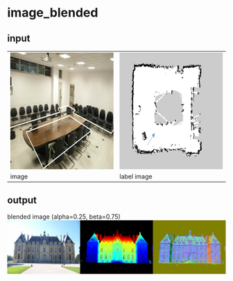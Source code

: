# image_blended
## input
 <table align="center">
  <tr>
    <td><img src="https://github.com/Todd-Qi/GMapping-ROS-Navigation/blob/master/map/lab-map.jpg" width="480" height="270"></td>
    <td><img src="https://github.com/Todd-Qi/GMapping-ROS-Navigation/blob/master/map/lab-2d-grid-map.png" width="480" height="270"></td>
  </tr>
  <tr>
    <td>image</td>
    <td>label image</td>
  </tr>
</table>

## output
blended image (alpha=0.25, beta=0.75)
![image](https://github.com/Qtodd/image_concatenate/raw/master/image_concatenate/images-folder/image_concatenated.jpg)
